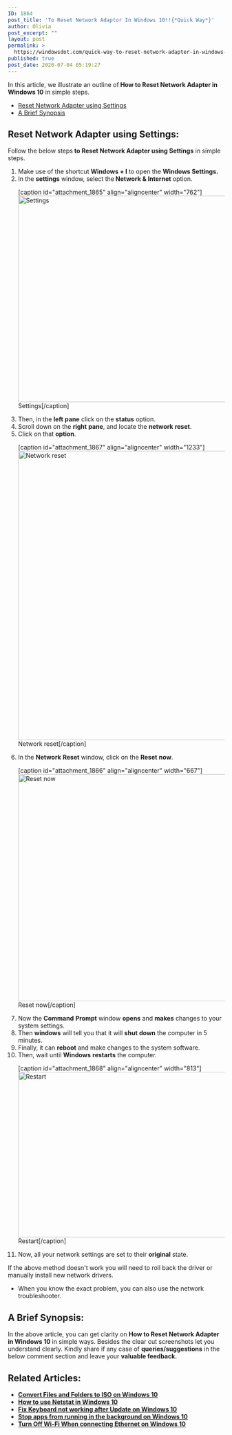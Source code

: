 ```yaml
---
ID: 1864
post_title: 'To Reset Network Adaptor In Windows 10!!{*Quick Way*}'
author: Olivia
post_excerpt: ""
layout: post
permalink: >
  https://windowsdot.com/quick-way-to-reset-network-adapter-in-windows-10/
published: true
post_date: 2020-07-04 05:19:27
---
```

In this article, we illustrate an outline of<strong> How to Reset Network Adapter in Windows 10</strong> in simple steps.
<ul class="toc">
 	<li><a href="#1">Reset Network Adapter using Settings</a></li>
 	<li><a href="#2">A Brief Synopsis</a></li>
</ul>
<h2 id="1">Reset Network Adapter using Settings:</h2>
Follow the below steps<strong> to Reset Network Adapter using Settings</strong> in simple steps.
<ol>
 	<li>Make use of the shortcut <strong>Windows + I</strong> to open the <strong>Windows Settings.</strong></li>
 	<li>In the <strong>settings</strong> window, select the<strong> Network &amp; Internet</strong> option.

[caption id="attachment_1865" align="aligncenter" width="762"]<img class="size-full wp-image-1865" src="https://windowsdot.com/wp-content/uploads/2020/07/O58sGBdrRD.png" alt="Settings" width="762" height="478" /> Settings[/caption]</li>
 	<li>Then, in the <strong>left</strong> <strong>pane</strong> click on the <strong>status</strong> option.</li>
 	<li>Scroll down on the <strong>right</strong> <strong>pane</strong>, and locate the <strong>network</strong> <strong>reset</strong>.</li>
 	<li>Click on that <strong>option</strong>.

[caption id="attachment_1867" align="aligncenter" width="1233"]<img class="size-full wp-image-1867" src="https://windowsdot.com/wp-content/uploads/2020/07/LK2CZYQmWo.png" alt="Network reset" width="1233" height="670" /> Network reset[/caption]</li>
 	<li>In the <strong>Network</strong> <strong>Reset</strong> window, click on the <strong>Reset</strong> <strong>now</strong>.

[caption id="attachment_1866" align="aligncenter" width="667"]<img class="size-full wp-image-1866" src="https://windowsdot.com/wp-content/uploads/2020/07/DkW0Q7tB7q.png" alt="Reset now" width="667" height="526" /> Reset now[/caption]</li>
 	<li>Now the <strong>Command</strong> <strong>Prompt</strong> window <strong>opens</strong> and <strong>makes</strong> changes to your system settings.</li>
 	<li>Then <strong>windows</strong> will tell you that it will <strong>shut</strong> <strong>down</strong> the computer in 5 minutes.</li>
 	<li>Finally, it can <strong>reboot</strong> and make changes to the system software.</li>
 	<li>Then, wait until <strong>Windows</strong> <strong>restarts</strong> the computer.

[caption id="attachment_1868" align="aligncenter" width="813"]<img class="size-full wp-image-1868" src="https://windowsdot.com/wp-content/uploads/2020/07/chrome_2x1Vc4hD7I.png" alt="Restart" width="813" height="383" /> Restart[/caption]</li>
 	<li>Now, all your network settings are set to their <strong>original</strong> state.</li>
</ol>
If the above method doesn't work you will need to roll back the driver or manually install new network drivers.
<ul>
 	<li>When you know the exact problem, you can also use the network troubleshooter.</li>
</ul>
<h2 id="2">A Brief Synopsis:</h2>
In the above article, you can get clarity on <strong>How to Reset Network Adapter in Windows 10</strong> in simple ways. Besides the clear cut screenshots let you understand clearly. Kindly share if any case of <strong>queries/suggestions</strong> in the below comment section and leave your <strong>valuable feedback.</strong>
<h2>Related Articles:</h2>
<ul>
 	<li><a href="https://windowsdot.com/how-to-convert-files-and-folders-to-iso-in-windows-10/" rel="nofollow"><strong>Convert Files and Folders to ISO on Windows 10</strong></a></li>
 	<li><a href="https://windowsdot.com/how-to-use-netstat-in-windows-10/" rel="nofollow"><strong>How to use Netstat in Windows 10</strong></a></li>
 	<li><a href="https://windowsdot.com/fix-keyboard-not-working-after-update-on-windows-10/" rel="nofollow"><strong>Fix Keyboard not working after Update on Windows 10</strong></a></li>
 	<li><a href="https://windowsdot.com/stop-apps-from-running-in-the-background-on-windows-10/" rel="nofollow"><strong>Stop apps from running in the background on Windows 10</strong></a></li>
 	<li><a href="https://windowsdot.com/turn-off-wi-fi-when-connecting-ethernet-in-windows-10/" rel="nofollow"><strong>Turn Off Wi-Fi When connecting Ethernet on Windows 10</strong></a></li>
</ul>